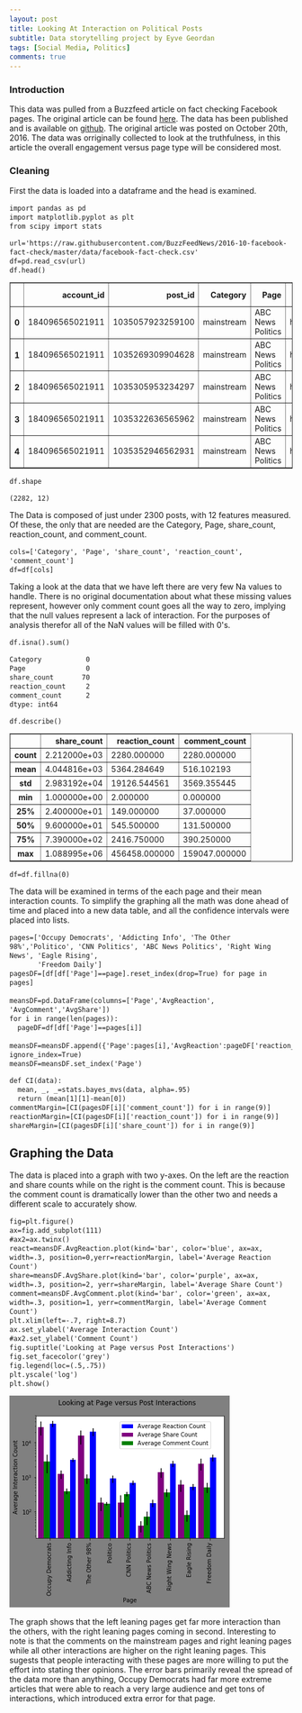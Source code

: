 ```yaml
---
layout: post
title: Looking At Interaction on Political Posts
subtitle: Data storytelling project by Eyve Geordan
tags: [Social Media, Politics]
comments: true
---
```


### Introduction

This data was pulled from a Buzzfeed article on fact checking Facebook pages. The original article can be found [here](https://www.buzzfeednews.com/article/craigsilverman/partisan-fb-pages-analysis#.ia1QB2KJl). The data has been published and is available on [github](https://github.com/BuzzFeedNews/2016-10-facebook-fact-check/blob/master/data/facebook-fact-check.csv). The original article was posted on October 20th, 2016. The data was orriginally collected to look at the truthfulness, in this article the overall engagement versus page type will be considered most.

### Cleaning

First the data is loaded into a dataframe and the head is examined.




```
import pandas as pd
import matplotlib.pyplot as plt
from scipy import stats
```


```
url='https://raw.githubusercontent.com/BuzzFeedNews/2016-10-facebook-fact-check/master/data/facebook-fact-check.csv'
df=pd.read_csv(url)
df.head()
```




<div>
<style scoped>
    .dataframe tbody tr th:only-of-type {
        vertical-align: middle;
    }

    .dataframe tbody tr th {
        vertical-align: top;
    }

    .dataframe thead th {
        text-align: right;
    }
</style>
<table border="1" class="dataframe">
  <thead>
    <tr style="text-align: right;">
      <th></th>
      <th>account_id</th>
      <th>post_id</th>
      <th>Category</th>
      <th>Page</th>
      <th>Post URL</th>
      <th>Date Published</th>
      <th>Post Type</th>
      <th>Rating</th>
      <th>Debate</th>
      <th>share_count</th>
      <th>reaction_count</th>
      <th>comment_count</th>
    </tr>
  </thead>
  <tbody>
    <tr>
      <th>0</th>
      <td>184096565021911</td>
      <td>1035057923259100</td>
      <td>mainstream</td>
      <td>ABC News Politics</td>
      <td>https://www.facebook.com/ABCNewsPolitics/posts...</td>
      <td>2016-09-19</td>
      <td>video</td>
      <td>no factual content</td>
      <td>NaN</td>
      <td>NaN</td>
      <td>146.0</td>
      <td>15.0</td>
    </tr>
    <tr>
      <th>1</th>
      <td>184096565021911</td>
      <td>1035269309904628</td>
      <td>mainstream</td>
      <td>ABC News Politics</td>
      <td>https://www.facebook.com/ABCNewsPolitics/posts...</td>
      <td>2016-09-19</td>
      <td>link</td>
      <td>mostly true</td>
      <td>NaN</td>
      <td>1.0</td>
      <td>33.0</td>
      <td>34.0</td>
    </tr>
    <tr>
      <th>2</th>
      <td>184096565021911</td>
      <td>1035305953234297</td>
      <td>mainstream</td>
      <td>ABC News Politics</td>
      <td>https://www.facebook.com/ABCNewsPolitics/posts...</td>
      <td>2016-09-19</td>
      <td>link</td>
      <td>mostly true</td>
      <td>NaN</td>
      <td>34.0</td>
      <td>63.0</td>
      <td>27.0</td>
    </tr>
    <tr>
      <th>3</th>
      <td>184096565021911</td>
      <td>1035322636565962</td>
      <td>mainstream</td>
      <td>ABC News Politics</td>
      <td>https://www.facebook.com/ABCNewsPolitics/posts...</td>
      <td>2016-09-19</td>
      <td>link</td>
      <td>mostly true</td>
      <td>NaN</td>
      <td>35.0</td>
      <td>170.0</td>
      <td>86.0</td>
    </tr>
    <tr>
      <th>4</th>
      <td>184096565021911</td>
      <td>1035352946562931</td>
      <td>mainstream</td>
      <td>ABC News Politics</td>
      <td>https://www.facebook.com/ABCNewsPolitics/posts...</td>
      <td>2016-09-19</td>
      <td>video</td>
      <td>mostly true</td>
      <td>NaN</td>
      <td>568.0</td>
      <td>3188.0</td>
      <td>2815.0</td>
    </tr>
  </tbody>
</table>
</div>




```
df.shape
```




    (2282, 12)



The Data is composed of just under 2300 posts, with 12 features measured. Of these, the only that are needed are the Category, Page, share_count, reaction_count, and comment_count. 


```
cols=['Category', 'Page', 'share_count', 'reaction_count', 'comment_count']
df=df[cols]
```

Taking a look at the data that we have left there are very few Na values to handle. There is no original documentation about what these missing values represent, however only comment count goes all the way to zero, implying that the null values represent a lack of interaction. For the purposes of analysis therefor all of the NaN values will be filled with 0's. 


```
df.isna().sum()
```




    Category           0
    Page               0
    share_count       70
    reaction_count     2
    comment_count      2
    dtype: int64




```
df.describe()
```




<div>
<style scoped>
    .dataframe tbody tr th:only-of-type {
        vertical-align: middle;
    }

    .dataframe tbody tr th {
        vertical-align: top;
    }

    .dataframe thead th {
        text-align: right;
    }
</style>
<table border="1" class="dataframe">
  <thead>
    <tr style="text-align: right;">
      <th></th>
      <th>share_count</th>
      <th>reaction_count</th>
      <th>comment_count</th>
    </tr>
  </thead>
  <tbody>
    <tr>
      <th>count</th>
      <td>2.212000e+03</td>
      <td>2280.000000</td>
      <td>2280.000000</td>
    </tr>
    <tr>
      <th>mean</th>
      <td>4.044816e+03</td>
      <td>5364.284649</td>
      <td>516.102193</td>
    </tr>
    <tr>
      <th>std</th>
      <td>2.983192e+04</td>
      <td>19126.544561</td>
      <td>3569.355445</td>
    </tr>
    <tr>
      <th>min</th>
      <td>1.000000e+00</td>
      <td>2.000000</td>
      <td>0.000000</td>
    </tr>
    <tr>
      <th>25%</th>
      <td>2.400000e+01</td>
      <td>149.000000</td>
      <td>37.000000</td>
    </tr>
    <tr>
      <th>50%</th>
      <td>9.600000e+01</td>
      <td>545.500000</td>
      <td>131.500000</td>
    </tr>
    <tr>
      <th>75%</th>
      <td>7.390000e+02</td>
      <td>2416.750000</td>
      <td>390.250000</td>
    </tr>
    <tr>
      <th>max</th>
      <td>1.088995e+06</td>
      <td>456458.000000</td>
      <td>159047.000000</td>
    </tr>
  </tbody>
</table>
</div>




```
df=df.fillna(0)
```

The data will be examined in terms of the each page and their mean interaction counts. To simplify the graphing all the math was done ahead of time and placed into a new data table, and all the confidence intervals were placed into lists.  



```
pages=['Occupy Democrats', 'Addicting Info', 'The Other 98%','Politico', 'CNN Politics', 'ABC News Politics', 'Right Wing News', 'Eagle Rising', 
       'Freedom Daily']
pagesDF=[df[df['Page']==page].reset_index(drop=True) for page in pages]

meansDF=pd.DataFrame(columns=['Page','AvgReaction', 'AvgComment','AvgShare'])
for i in range(len(pages)):
  pageDF=df[df['Page']==pages[i]]
  meansDF=meansDF.append({'Page':pages[i],'AvgReaction':pageDF['reaction_count'].mean(),'AvgComment':pageDF['comment_count'].mean(),'AvgShare':pageDF['share_count'].mean()}, ignore_index=True)
meansDF=meansDF.set_index('Page')
```


```
def CI(data):
  mean, _, _=stats.bayes_mvs(data, alpha=.95)
  return (mean[1][1]-mean[0])
commentMargin=[CI(pagesDF[i]['comment_count']) for i in range(9)]
reactionMargin=[CI(pagesDF[i]['reaction_count']) for i in range(9)]
shareMargin=[CI(pagesDF[i]['share_count']) for i in range(9)]
```

## Graphing the Data

The data is placed into a graph with two y-axes. On the left are the reaction and share counts while on the right is the comment count. This is because the comment count is dramatically lower than the other two and needs a different scale to accurately show. 


```
fig=plt.figure()
ax=fig.add_subplot(111)
#ax2=ax.twinx()
react=meansDF.AvgReaction.plot(kind='bar', color='blue', ax=ax, width=.3, position=0,yerr=reactionMargin, label='Average Reaction Count')
share=meansDF.AvgShare.plot(kind='bar', color='purple', ax=ax, width=.3, position=2, yerr=shareMargin, label='Average Share Count')
comment=meansDF.AvgComment.plot(kind='bar', color='green', ax=ax, width=.3, position=1, yerr=commentMargin, label='Average Comment Count')
plt.xlim(left=-.7, right=8.7)
ax.set_ylabel('Average Interaction Count')
#ax2.set_ylabel('Comment Count')
fig.suptitle('Looking at Page versus Post Interactions')
fig.set_facecolor('grey')
fig.legend(loc=(.5,.75))
plt.yscale('log')
plt.show()
```


![my graph](https://raw.githubusercontent.com/eyvonne/eyvonne.github.io/master/img/2019_08_23_Looking_At_Interaction_on_Political_Posts_files/2019_08_23_Looking_At_Interaction_on_Political_Posts_14_0.png)

The graph shows that the left leaning pages get far more interaction than the others, with the right leaning pages coming in second. Interesting to note is that the comments on the mainstream pages and right leaning pages while all other interactions are higher on the right leaning pages. This sugests that people interacting with these pages are more willing to put the effort into stating ther opinions. The error bars primarily reveal the spread of the data more than anything, Occupy Democrats had far more extreme articles that were able to reach a very large audience and get tons of interactions, which introduced extra error for that page. 
